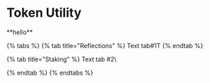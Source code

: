 # Token Utility

\*\*hello\*\*

{% tabs %}
{% tab title="Reflections" %}
Text tab#1T
{% endtab %}

{% tab title="Staking" %}
Text tab #2\

{% endtab %}
{% endtabs %}
